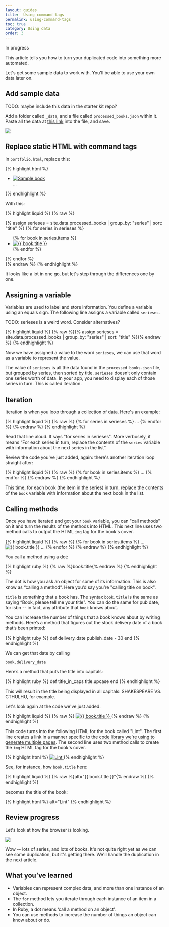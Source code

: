 ```yaml
---
layout: guides
title:  Using command tags
permalink: using-command-tags
toc: true
category: Using data
order: 3
---
```

<!-- <span class="tag tag--draft">Not started</span> -->
<span class="tag tag--progress">In progress</span>
<!-- <span class="tag tag--review">Ready for review</span> -->
<!-- <span class="tag tag--approved">Approved</span> -->

<p class="content__abstract">
  This article tells you how to turn your duplicated code into something more automated.
</p>

Let's get some sample data to work with. You'll be able to use your own data later on.

## Add sample data

TODO: maybe include this data in the starter kit repo?

Add a folder called `_data`, and a file called `processed_books.json` within it. Paste all the data at [this link](https://raw.githubusercontent.com/EmmaB/jekyll-snow/master/_data/processed_books.json) into the file, and save.

![](assets/images/proc_book.gif)

## Replace static HTML with command tags

In `portfolio.html`, replace this:

{% highlight html %}
  <section class="container__portfolio">
    <ul class="series-grid">
      <li class="cover-container">
        <a href="/sample_book">
          <img src="/images/sample-cover.jpg" class="cover" alt="Sample book">
        </a>
      </li>
      ...
    </ul>
  </section>
{% endhighlight %}

With this:

{% highlight liquid %}
  {% raw %}
  <section class="container__portfolio">
    {% assign serieses = site.data.processed_books | group_by: "series" | sort: "title"  %}
    {% for series in serieses  %}
      <ul class="series-grid">
        {% for book in series.items %}
            <li class="cover-container">
              <a href="{{site.base_url}}{{ book.title | datapage_url: '/books'}}">
                <img src="{{book.image_path}}" class="cover" alt="{{ book.title }}">
              </a>
            </li>
        {% endfor %}
      </ul>
    {% endfor %}
  </section>
  {% endraw %}
{% endhighlight %}

It looks like a lot in one go, but let's step through the differences one by one.

## Assigning a variable

Variables are used to label and store information. You define a variable using an equals sign. The following line assigns a variable called `serieses`.

TODO: serieses is a weird word. Consider alternatives?

{% highlight liquid %}
  {% raw %}{% assign serieses = site.data.processed_books | group_by: "series" | sort: "title"  %}{% endraw %}
{% endhighlight %}

Now we have assigned a value to the word `serieses`, we can use that word as a variable to represent the value.

The value of `serieses` is all the data found in the `processed_books.json` file, but grouped by series, then sorted by title.
`serieses` doesn’t only contain one series worth of data. In your app, you need to display each of those series in turn. This is called iteration.

## Iteration

Iteration is when you loop through a collection of data. Here's an example:

{% highlight liquid %}
  {% raw %}
  {% for series in serieses  %}
  ...
  {% endfor %}
{% endraw %}
{% endhighlight %}

Read that line aloud. It says "for series in serieses". More verbosely, it means “For each series in turn, replace the contents of the `series` variable with information about the next series in the list”.

Review the code you've just added, again: there's another iteration loop straight after:

{% highlight liquid %}
  {% raw %}
  {% for book in series.items  %}
  ...
  {% endfor %}
{% endraw %}
{% endhighlight %}


This time, for each book (the item in the series) in turn, replace the contents of the `book` variable with information about the next book in the list.

## Calling methods

Once you have iterated and got your `book` variable, you can "call methods" on it and turn the results of the methods into HTML. This next line uses two method calls to output the HTML `img` tag for the book's cover.

{% highlight liquid %}
  {% raw %}
  {% for book in series.items %}
    ...
    <img src="{{book.image_path}}" class="cover" alt="{{ book.title }}">
    ...
  {% endfor %}
{% endraw %}
{% endhighlight %}

You call a method using a dot:

{% highlight ruby %}
  {% raw %}book.title{% endraw %}
{% endhighlight %}

The dot is how you ask an object for some of its information. This is also know as “calling a method”. Here you’d say you’re "calling title on book".

`title` is something that a book has. The syntax `book.title` is the same as saying “Book, please tell me your title". You can do the same for pub date, for isbn -- in fact, any attribute that `book` knows about.

You can increase the number of things that a book knows about by writing methods. Here’s a method that figures out the stock delivery date of a book that’s been printed:

{% highlight ruby %}
def delivery_date
  publish_date - 30
end
{% endhighlight %}

We can get that date by calling

`book.delivery_date`

Here’s a method that puts the title into capitals:

{% highlight ruby %}
  def title_in_caps
    title.upcase
  end
{% endhighlight %}

This will result in the title being displayed in all capitals: SHAKESPEARE VS. CTHULHU, for example.

Let's look again at the code we've just added.

{% highlight liquid %}
  {% raw %}
  <a href="{{site.base_url}}{{ book.title | datapage_url: '/books'}}">
    <img src="{{book.image_path}}" class="cover" alt="{{ book.title }}">
  </a>
  {% endraw %}
{% endhighlight %}

This code turns into the following HTML for the book called "Lint". The first line creates a link in a manner specific to the [code library we're using to generate multiple pages](https://github.com/avillafiorita/jekyll-datapage_gen). The second line uses two method calls to create the `img` HTML tag for the book's cover.

{% highlight html %}
  <a href="/books/lint/">
    <img src="https://bibliocloudimages.s3-eu-west-1.amazonaws.com/1/206759/795/795_jpg_rgb_0650h.jpg" class="cover" alt="Lint">
  </a>
{% endhighlight %}

See, for instance, how `book.title` here:

{% highlight liquid %}
  {% raw %}alt="{{ book.title }}"{% endraw %}
{% endhighlight %}

becomes the title of the book:

{% highlight html %}
  alt="Lint"
{% endhighlight %}

## Review progress

Let's look at how the browser is looking.

![](assets/images/list.gif)

Wow -- lots of series, and lots of books. It's not quite right yet as we can see some duplication, but it's getting there. We'll handle the duplication in the next article.

## What you’ve learned

* Variables can represent complex data, and more than one instance of an object.
* The `for` method lets you iterate through each instance of an item in a collection.
* In Ruby, a dot means ‘call a method on an object’.
* You can use methods to increase the number of things an object can know about or do.